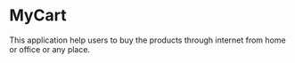# MyCart<br>
This application help users to buy the products through internet from home or office or any place.
